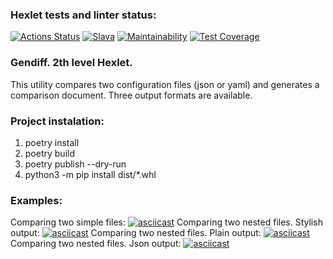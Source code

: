 ### Hexlet tests and linter status:
[![Actions Status](https://github.com/bestolkovy/python-project-50/actions/workflows/hexlet-check.yml/badge.svg)](https://github.com/bestolkovy/python-project-50/actions)
[![Slava](https://github.com/bestolkovy/python-project-50/actions/workflows/bykoff.yml/badge.svg)](https://github.com/bestolkovy/python-project-50/actions/workflows/bykoff.yml)
[![Maintainability](https://api.codeclimate.com/v1/badges/774b3c7105cd5d07db42/maintainability)](https://codeclimate.com/github/bestolkovy/python-project-50/maintainability)
[![Test Coverage](https://api.codeclimate.com/v1/badges/774b3c7105cd5d07db42/test_coverage)](https://codeclimate.com/github/bestolkovy/python-project-50/test_coverage)
### Gendiff. 2th level Hexlet.
This utility compares two сonfiguration files (json or yaml) and generates a comparison document.
Three output formats are available.
### Project instalation: 
1. poetry install
2. poetry build
3. poetry publish --dry-run
4. python3 -m pip install  dist/*.whl
### Examples:
Comparing two simple files:
[![asciicast](https://asciinema.org/a/VzFhSG8ygPr2XN5G2lYqDUpBg.svg)](https://asciinema.org/a/VzFhSG8ygPr2XN5G2lYqDUpBg)
Comparing two nested files. Stylish output:
[![asciicast](https://asciinema.org/a/BAOCK0u5yYcWuQ6ejphc3mZ6N.svg)](https://asciinema.org/a/BAOCK0u5yYcWuQ6ejphc3mZ6N)
Comparing two nested files. Plain output:
[![asciicast](https://asciinema.org/a/UGTM7Jy6WpXavm71H9ojSmfwM.svg)](https://asciinema.org/a/UGTM7Jy6WpXavm71H9ojSmfwM)
Comparing two nested files. Json output:
[![asciicast](https://asciinema.org/a/f39ROIDhvsmzCPY92KXqotbXi.svg)](https://asciinema.org/a/f39ROIDhvsmzCPY92KXqotbXi)
